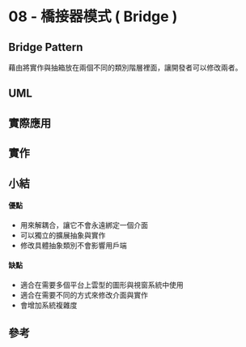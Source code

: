 # 08 - 橋接器模式 ( Bridge )

## Bridge Pattern 
藉由將實作與抽箱放在兩個不同的類別階層裡面，讓開發者可以修改兩者。

## UML

## 實際應用

## 實作

## 小結

#### 優點
* 用來解耦合，讓它不會永遠綁定一個介面
* 可以獨立的擴展抽象與實作
* 修改具體抽象類別不會影響用戶端

#### 缺點
* 適合在需要多個平台上雲型的圖形與視窗系統中使用
* 適合在需要不同的方式來修改介面與實作
* 會增加系統複雜度

## 參考
